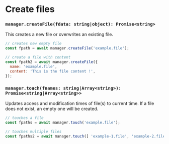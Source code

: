 # Create files

### `manager.createFile(fdata: string|object): Promise<string>`

This creates a new file or overwrites an existing file.

```js
// creates new empty file
const fpath = await manager.createFile('example.file');

// create a file with content
const fpath2 = await manager.createFile({
  name: 'example.file',
  content: 'This is the file content !',
});
```

### `manager.touch(fnames: string|Array<string>): Promise<string|Array<string>>`

Updates access and modification times of file(s) to current time. If a file does not exist, an empty one will be created.
 
```js
// touches a file
const fpaths = await manager.touch('example.file');

// touches multiple files
const fpaths2 = await manager.touch([ 'example-1.file', 'example-2.file' ]);
```
